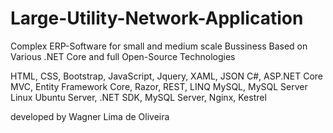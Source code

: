 # Large-Utility-Network-Application

Complex ERP-Software for small and medium scale Bussiness
Based on Various .NET Core and full Open-Source Technologies

HTML, CSS, Bootstrap, JavaScript, Jquery, XAML, JSON
C#, ASP.NET Core MVC, Entity Framework Core, Razor, REST, LINQ
MySQL, MySQL Server 
Linux Ubuntu Server, .NET SDK, MySQL Server, Nginx, Kestrel

developed by Wagner Lima de Oliveira
